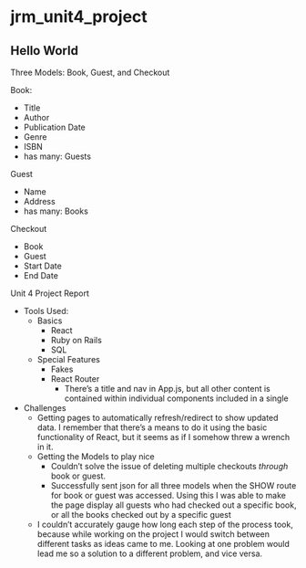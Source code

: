 # jrm_unit4_project

## Hello World

Three Models: Book, Guest, and Checkout

Book:
- Title
- Author
- Publication Date
- Genre
- ISBN
- has many: Guests

Guest
- Name
- Address
- has many: Books

Checkout
- Book
- Guest
- Start Date
- End Date

Unit 4 Project Report

- Tools Used:
    - Basics
        - React
        - Ruby on Rails
        - SQL
    - Special Features
        - Fakes
        - React Router
            - There’s a title and nav in App.js, but all other content is contained within individual components included in a single <Switch>
- Challenges
    - Getting pages to automatically refresh/redirect to show updated data. I remember that there’s a means to do it using the basic functionality of React, but it seems as if I somehow threw a wrench in it.
    - Getting the Models to play nice
        - Couldn’t solve the issue of deleting multiple checkouts *through* book or guest.
        - Successfully sent json for all three models when the SHOW route for book or guest was accessed. Using this I was able to make the page display all guests who had checked out a specific book, or all the books checked out by a specific guest
    - I couldn’t accurately gauge how long each step of the process took, because while working on the project I would switch between different tasks as ideas came to me. Looking at one problem would lead me so a solution to a different problem, and vice versa.
